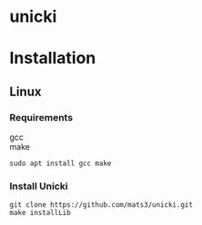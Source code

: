 # unicki

# Installation

## Linux
### Requirements
gcc<br>
make
```
sudo apt install gcc make
```
### Install Unicki
```
git clone https://github.com/mats3/unicki.git
make installLib
```
